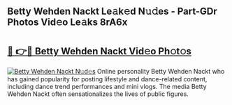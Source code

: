 ## Betty Wehden Nackt Le𝚊k𝚎d N𝚞𝚍es - Part-GDr Photos Vid𝚎o Le𝚊ks 8rA6x

# <h2><a href="http://fb5tf0d.evod.top/?m=Betty+Wehden+Nackt">🔗 👉🔴 Betty Wehden Nackt Vid𝚎o Ph𝚘t𝚘s</a></h2>

[![Betty Wehden Nackt N𝚞d𝚎s](https://i.imgur.com/8V9OHl7.gif)](http://fb5tf0d.evod.top/?m=Betty+Wehden+Nackt)
Online personality Betty Wehden Nackt who has gained popularity for posting lifestyle and dance-related content, including dance trend performances and mini vlogs. The media Betty Wehden Nackt often sensationalizes the lives of public figures. 
